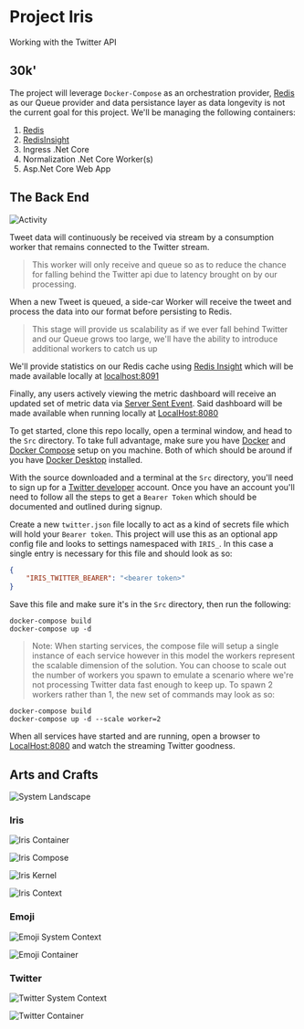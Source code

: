 # Project Iris
Working with the Twitter API

## 30k'
The project will leverage `Docker-Compose` as an orchestration provider, 
[Redis](https://redis.io/ "Redis") as our Queue provider and data persistance layer as data longevity is not the current goal for this project. 
We'll be managing the following containers:
1. [Redis](https://redis.com/)
2. [RedisInsight](https://redis.com/redis-enterprise/redis-insight/)
3. Ingress .Net Core 
4. Normalization .Net Core Worker(s)
5. Asp.Net Core Web App

## The Back End
![Activity](https://www.plantuml.com/plantuml/proxy?src=https://raw.githubusercontent.com/jbudbo/ProjectIris/master/puml/Flow.puml "Activity")

Tweet data will continuously be received via stream by a consumption worker that remains connected to the Twitter stream. 
> This worker will only receive and queue so as to reduce the chance for falling behind the Twitter api due to latency brought on by our processing.

When a new Tweet is queued, a side-car Worker will receive the tweet and process the data into our format before persisting to Redis. 
> This stage will provide us scalability as if we ever fall behind Twitter and our Queue grows too large, we'll have the ability to introduce additional workers to catch us up

We'll provide statistics on our Redis cache using 
[Redis Insight](https://redis.com/redis-enterprise/redis-insight/)
which will be made available locally at
[localhost:8091](http://localhost:8091)

Finally, any users actively viewing the metric dashboard will receive an updated set of metric data via 
[Server Sent Event](https://developer.mozilla.org/en-US/docs/Web/API/Server-sent_events/Using_server-sent_events "MDN SSE").
Said dashboard will be made available when running locally at
[LocalHost:8080](http://localhost:8080)

To get started, clone this repo locally, open a terminal window, and head to the `Src` directory.
To take full advantage, make sure you have
[Docker](https://www.docker.com/)
and
[Docker Compose](https://docs.docker.com/compose/)
setup on you machine. Both of which should be around if you have 
[Docker Desktop](https://www.docker.com/products/docker-desktop) 
installed.

With the source downloaded and a terminal at the `Src` directory, you'll need to sign up for a [Twitter developer](https://developer.twitter.com/en) account.
Once you have an account you'll need to follow all the steps to get a `Bearer Token` which should be documented and outlined during signup.

Create a new `twitter.json` file locally to act as a kind of secrets file which will hold your `Bearer token`.
This project will use this as an optional app config file and looks to settings namespaced with `IRIS_`.
In this case a single entry is necessary for this file and should look as so:
``` Json
{
	"IRIS_TWITTER_BEARER": "<bearer token>"
}
```

Save this file and make sure it's in the `Src` directory, then run the following:
```
docker-compose build
docker-compose up -d
```
>Note: When starting services, the compose file will setup a single instance of each service however in this model the workers represent the scalable dimension of the solution. You can choose to scale out the number of workers you spawn to emulate a scenario where we're not processing Twitter data fast enough to keep up. To spawn 2 workers rather than 1, the new set of commands may look as so:
```
docker-compose build
docker-compose up -d --scale worker=2
```

When all services have started and are running, open a browser to 
[LocalHost:8080](http://localhost:8080) 
and watch the streaming Twitter goodness.

## Arts and Crafts

![System Landscape](https://www.plantuml.com/plantuml/proxy?src=https://raw.githubusercontent.com/jbudbo/ProjectIris/master/puml/structurizr-2-SystemLandscape.puml "Landscape")

### Iris
![Iris Container](https://www.plantuml.com/plantuml/proxy?src=https://raw.githubusercontent.com/jbudbo/ProjectIris/master/puml/structurizr-2-Iris-Container.puml "Iris Container")

![Iris Compose](https://www.plantuml.com/plantuml/proxy?src=https://raw.githubusercontent.com/jbudbo/ProjectIris/master/puml/structurizr-2-Iris-DockerCompose-Deployment.puml "Iris Deployment")

![Iris Kernel](https://www.plantuml.com/plantuml/proxy?src=https://raw.githubusercontent.com/jbudbo/ProjectIris/master/puml/structurizr-2-Iris-EventKernel-Component.puml "Iris Kernel")

![Iris Context](https://www.plantuml.com/plantuml/proxy?src=https://raw.githubusercontent.com/jbudbo/ProjectIris/master/puml/structurizr-2-Iris-SystemContext.puml "Iris System Context")

### Emoji
![Emoji System Context](https://www.plantuml.com/plantuml/proxy?src=https://raw.githubusercontent.com/jbudbo/ProjectIris/master/puml/structurizr-2-iamcalemojidata-SystemContext.puml "Emoji System Context")

![Emoji Container](https://www.plantuml.com/plantuml/proxy?src=https://raw.githubusercontent.com/jbudbo/ProjectIris/master/puml/structurizr-2-iamcalemojidata-Container.puml "Emoji Container")

### Twitter
![Twitter System Context](https://www.plantuml.com/plantuml/proxy?src=https://raw.githubusercontent.com/jbudbo/ProjectIris/master/puml/structurizr-2-Twitter-SystemContext.puml "Twitter System Context")

![Twitter Container](https://www.plantuml.com/plantuml/proxy?src=https://raw.githubusercontent.com/jbudbo/ProjectIris/master/puml/structurizr-2-Twitter-Container.puml "Twitter Container")
